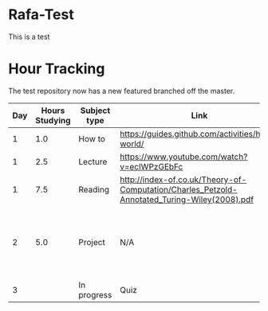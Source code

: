 # Rafa-Test
This is a test

# Hour Tracking

The test repository now has a new featured branched off the master.

Day | Hours Studying | Subject type | Link | Notes |
------------ | ------------- | ------------- | ------------- | ---------------
1 | 1.0 | How to | https://guides.github.com/activities/hello-world/ | GitHUB
1 | 2.5 | Lecture | https://www.youtube.com/watch?v=ecIWPzGEbFc | 
1 | 7.5 | Reading | http://index-of.co.uk/Theory-of-Computation/Charles_Petzold-Annotated_Turing-Wiley(2008).pdf |
2 | 5.0 | Project |  N/A  | team building, Setting up ubuntu, powershell script Sphere
3 |     | In progress|Quiz| N/A | 
